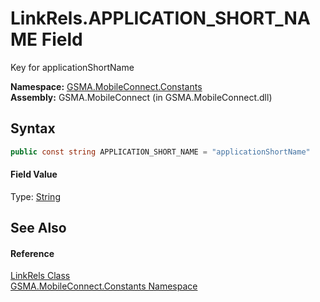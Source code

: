 LinkRels.APPLICATION_SHORT_NAME Field
=====================================
Key for applicationShortName

**Namespace:** [GSMA.MobileConnect.Constants][1]  
**Assembly:** GSMA.MobileConnect (in GSMA.MobileConnect.dll)

Syntax
------

```csharp
public const string APPLICATION_SHORT_NAME = "applicationShortName"
```

#### Field Value
Type: [String][2]

See Also
--------

#### Reference
[LinkRels Class][3]  
[GSMA.MobileConnect.Constants Namespace][1]  

[1]: ../README.md
[2]: http://msdn.microsoft.com/en-us/library/s1wwdcbf
[3]: README.md
[4]: ../../_icons/Help.png